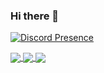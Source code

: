 ### Hi there 👋
[![Discord Presence]()](https://discord.com/users/569910296303632414)

<a href="https://github.com/anuraghazra/github-readme-stats">
  <img align="center" src="https://github-readme-stats.vercel.app/api?username=quacksire&show_icons=true&theme=transparent&hide_border=true" />
</a>
<a href="https://github.com/quacksire">
  <img align="center" src="https://github-readme-stats.vercel.app/api/top-langs/?username=quacksire&layout=compact&theme=transparent&hide_border=true" />
</a>
<a href="https://discord.com/users/569910296303632414">
  <img align="center" src="https://lanyard.cnrad.dev/api/569910296303632414?animated=true&bg=FF000000" />
</a>


<!--
**child-duckling/child-duckling** is a ✨ _special_ ✨ repository because its `README.md` (this file) appears on your GitHub profile.

Here are some ideas to get you started:

- 🔭 I’m currently working on ...
- 🌱 I’m currently learning ...
- 👯 I’m looking to collaborate on ...
- 🤔 I’m looking for help with ...
- 💬 Ask me about ...
- 📫 How to reach me: ...
- 😄 Pronouns: ...
- ⚡ Fun fact: ...
-->
